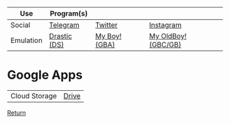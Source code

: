| Use | Program(s) | | |
|---|---|---|---|
| Social |  [Telegram](https://play.google.com/store/apps/details?id=org.telegram.messenger) | [Twitter](https://play.google.com/store/apps/details?id=com.twitter.android) | [Instagram](https://play.google.com/store/apps/details?id=com.instagram.android) |
| Emulation | [Drastic (DS)](https://play.google.com/store/apps/details?id=com.dsemu.drastic) | [My Boy! (GBA)](https://play.google.com/store/apps/details?id=com.fastemulator.gba) | [My OldBoy! (GBC/GB)](https://play.google.com/store/apps/details?id=com.fastemulator.gbc) |

# Google Apps
|  |  |
|---|---|
| Cloud Storage | [Drive]() |

[Return](https://acharluk.github.io/Computer-setup)